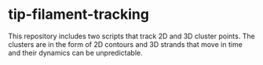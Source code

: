 # tip-filament-tracking
This repository includes two scripts that track 2D and 3D cluster points. The clusters are in the form of 2D contours and 3D strands that move in time and their dynamics can be unpredictable.
